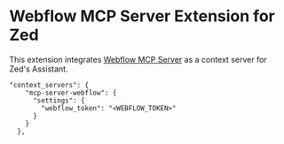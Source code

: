 # Webflow MCP Server Extension for Zed

This extension integrates [Webflow MCP Server](https://github.com/webflow/mcp-server) as a context server for Zed's Assistant.


```
"context_servers": {
    "mcp-server-webflow": {
      "settings": {
        "webflow_token": "<WEBFLOW_TOKEN>"
      }
    }
  },
```
